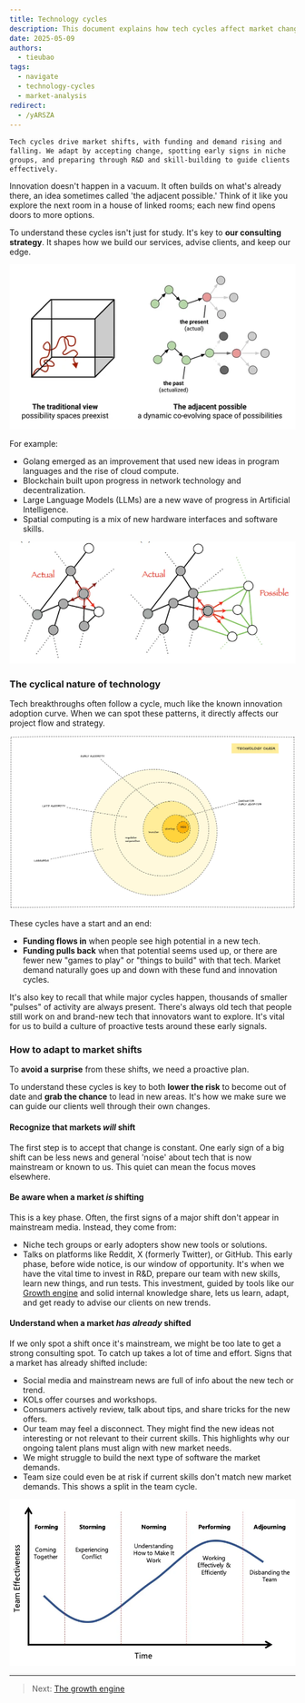 ```yaml
---
title: Technology cycles
description: This document explains how tech cycles affect market changes. This knowledge helps our planning and how we advise clients.
date: 2025-05-09
authors:
  - tieubao
tags:
  - navigate
  - technology-cycles
  - market-analysis
redirect:
  - /yARSZA
---
```


```tldr
Tech cycles drive market shifts, with funding and demand rising and falling. We adapt by accepting change, spotting early signs in niche groups, and preparing through R&D and skill-building to guide clients effectively.
```

Innovation doesn't happen in a vacuum. It often builds on what's already there, an idea sometimes called 'the adjacent possible.' Think of it like you explore the next room in a house of linked rooms; each new find opens doors to more options.

To understand these cycles isn't just for study. It's key to **our consulting strategy**. It shapes how we build our services, advise clients, and keep our edge.

![](assets/adjacent-possible.webp)

For example:

- Golang emerged as an improvement that used new ideas in program languages and the rise of cloud compute.
- Blockchain built upon progress in network technology and decentralization.
- Large Language Models (LLMs) are a new wave of progress in Artificial Intelligence.
- Spatial computing is a mix of new hardware interfaces and software skills.

![](assets/possible.webp)

### The cyclical nature of technology

Tech breakthroughs often follow a cycle, much like the known innovation adoption curve. When we can spot these patterns, it directly affects our project flow and strategy.

![](assets/innovation-adoption.webp)

These cycles have a start and an end:

- **Funding flows in** when people see high potential in a new tech.
- **Funding pulls back** when that potential seems used up, or there are fewer new "games to play" or "things to build" with that tech.
Market demand naturally goes up and down with these fund and innovation cycles.

It's also key to recall that while major cycles happen, thousands of smaller "pulses" of activity are always present. There's always old tech that people still work on and brand-new tech that innovators want to explore. It's vital for us to build a culture of proactive tests around these early signals.

### How to adapt to market shifts

To **avoid a surprise** from these shifts, we need a proactive plan.

To understand these cycles is key to both **lower the risk** to become out of date and **grab the chance** to lead in new areas. It's how we make sure we can guide our clients well through their own changes.

#### **Recognize that markets *will* shift**

The first step is to accept that change is constant. One early sign of a big shift can be less news and general 'noise' about tech that is now mainstream or known to us. This quiet can mean the focus moves elsewhere.

#### **Be aware when a market *is* shifting**

This is a key phase. Often, the first signs of a major shift don't appear in mainstream media. Instead, they come from:

- Niche tech groups or early adopters show new tools or solutions.
- Talks on platforms like Reddit, X (formerly Twitter), or GitHub. This early phase, before wide notice, is our window of opportunity. It's when we have the vital time to invest in R&D, prepare our team with new skills, learn new things, and run tests. This investment, guided by tools like our [Growth engine](growth-engine.md) and solid internal knowledge share, lets us learn, adapt, and get ready to advise our clients on new trends.

#### **Understand when a market *has already* shifted**

If we only spot a shift once it's mainstream, we might be too late to get a strong consulting spot. To catch up takes a lot of time and effort. Signs that a market has already shifted include:

- Social media and mainstream news are full of info about the new tech or trend.
- KOLs offer courses and workshops.
- Consumers actively review, talk about tips, and share tricks for the new offers.
- Our team may feel a disconnect. They might find the new ideas not interesting or not relevant to their current skills. This highlights why our ongoing talent plans must align with new market needs.
- We might struggle to build the next type of software the market demands.
- Team size could even be at risk if current skills don't match new market demands. This shows a split in the team cycle.

![](assets/team-cycle.webp)

---

> Next: [The growth engine](growth-engine.md)
